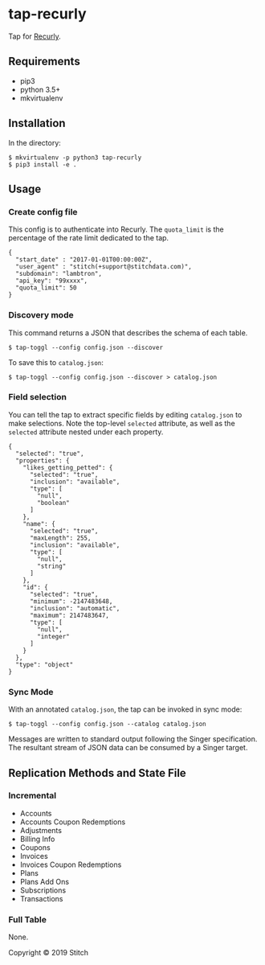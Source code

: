 
# tap-recurly

Tap for [Recurly](https://recurly.com/).

## Requirements

- pip3
- python 3.5+
- mkvirtualenv

## Installation

In the directory:

```
$ mkvirtualenv -p python3 tap-recurly
$ pip3 install -e .
```

## Usage

### Create config file

This config is to authenticate into Recurly. The `quota_limit` is the percentage of the rate limit dedicated to the tap.

```
{
  "start_date" : "2017-01-01T00:00:00Z",
  "user_agent" : "stitch(+support@stitchdata.com)",
  "subdomain": "lambtron",
  "api_key": "99xxxx",
  "quota_limit": 50
}
```

### Discovery mode

This command returns a JSON that describes the schema of each table.

```
$ tap-toggl --config config.json --discover
```

To save this to `catalog.json`:

```
$ tap-toggl --config config.json --discover > catalog.json
```

### Field selection

You can tell the tap to extract specific fields by editing `catalog.json` to make selections. Note the top-level `selected` attribute, as well as the `selected` attribute nested under each property.

```
{
  "selected": "true",
  "properties": {
    "likes_getting_petted": {
      "selected": "true",
      "inclusion": "available",
      "type": [
        "null",
        "boolean"
      ]
    },
    "name": {
      "selected": "true",
      "maxLength": 255,
      "inclusion": "available",
      "type": [
        "null",
        "string"
      ]
    },
    "id": {
      "selected": "true",
      "minimum": -2147483648,
      "inclusion": "automatic",
      "maximum": 2147483647,
      "type": [
        "null",
        "integer"
      ]
    }
  },
  "type": "object"
}
```

### Sync Mode

With an annotated `catalog.json`, the tap can be invoked in sync mode:

```
$ tap-toggl --config config.json --catalog catalog.json
```

Messages are written to standard output following the Singer specification. The resultant stream of JSON data can be consumed by a Singer target.


## Replication Methods and State File

### Incremental

- Accounts
- Accounts Coupon Redemptions
- Adjustments
- Billing Info
- Coupons
- Invoices
- Invoices Coupon Redemptions
- Plans
- Plans Add Ons
- Subscriptions
- Transactions

### Full Table

None.

Copyright &copy; 2019 Stitch
